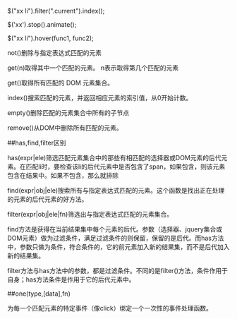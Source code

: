 $("xx li").filter(".current").index();

$('xx').stop().animate();

$("xx li").hover(func1, func2);

not()删除与指定表达式匹配的元素

get(n)取得其中一个匹配的元素。 n表示取得第几个匹配的元素

get()取得所有匹配的 DOM 元素集合。

index()搜索匹配的元素，并返回相应元素的索引值，从0开始计数。

empty()删除匹配的元素集合中所有的子节点

remove()从DOM中删除所有匹配的元素。

##has,find,filter区别

has(expr|ele)筛选匹配元素集合中的那些有相匹配的选择器或DOM元素的后代元素。在匹配li时，要检查该li的后代元素中是否包含了span，如果包含，则该元素包含在结果中。如果不包含，那么就排除

find(expr|obj|ele)搜索所有与指定表达式匹配的元素。这个函数是找出正在处理的元素的后代元素的好方法。

filter(expr|obj|ele|fn)筛选出与指定表达式匹配的元素集合。

find方法是获得在当前结果集中每个元素的后代。参数（选择器、jquery集合或DOM元素）做为过滤条件，满足过滤条件的则保留，保留的是后代。而has方法中，参数只做为条件，符合条件的，它的前元素加入新的结果集，而不是后代加入新的结果集。

filter方法与has方法中的参数，都是过滤条件。不同的是filter()方法，条件作用于自身；has方法条件是作用于它的后代元素中。


##one(type,[data],fn)

为每一个匹配元素的特定事件（像click）绑定一个一次性的事件处理函数。